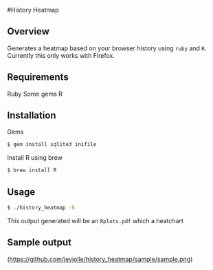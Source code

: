 #History Heatmap

## Overview

Generates a heatmap based on your browser history using `ruby` and `R`. Currently
this only works with Firefox.

## Requirements

Ruby
Some gems
R

## Installation 

Gems

```bash
$ gem install sqlite3 inifile
```

Install R using brew

```bash
$ brew install R
```

## Usage

```bash
$ ./history_heatmap -h
```

This output generated will be an `Rplots.pdf` which a heatchart

## Sample output

(https://github.com/jeviolle/history_heatmap/sample/sample.png)
